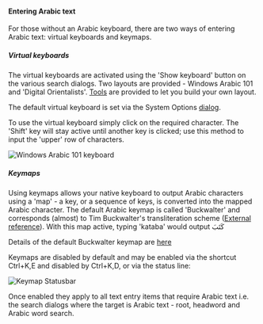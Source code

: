 #### Entering Arabic text


For those without an Arabic keyboard, there are two ways of entering Arabic text: virtual keyboards and keymaps.

##### Virtual keyboards

The virtual keyboards are activated using the 'Show keyboard' button on the various search dialogs. Two layouts are provided - Windows Arabic 101 and 'Digital Orientalists'. [Tools](../dev-guide/vkeyboard.md) are provided to let you build your own layout.

The default virtual keyboard is set via the System Options [dialog](../options/options_system.md).

To use the virtual keyboard simply click on the required character. The 'Shift' key will stay active until another key is clicked; use this method to input the 'upper' row of characters.

![Windows Arabic 101 keyboard](/images/vkeyboard.png)

##### Keymaps


Using keymaps allows your native keyboard to output Arabic characters using a 'map' - a key, or a sequence of keys, is converted into the mapped Arabic character. The default Arabic keymap is called 'Buckwalter' and corresponds (almost) to Tim Buckwalter's transliteration scheme ([External reference](http://www.qamus.org/transliteration.htm)). With this map active, typing 'kataba' would output  كَتَبَ

Details of the default Buckwalter keymap are [here](../other/buckwalter.md)

Keymaps are disabled by default and may be enabled via the shortcut Ctrl+K,E and disabled by Ctrl+K,D, or via the status line:


![Keymap Statusbar](/images/keymapstatusbar.png)


Once enabled they apply to all text entry items that require Arabic text i.e. the search dialogs where the target is Arabic text - root, headword and Arabic word search.
